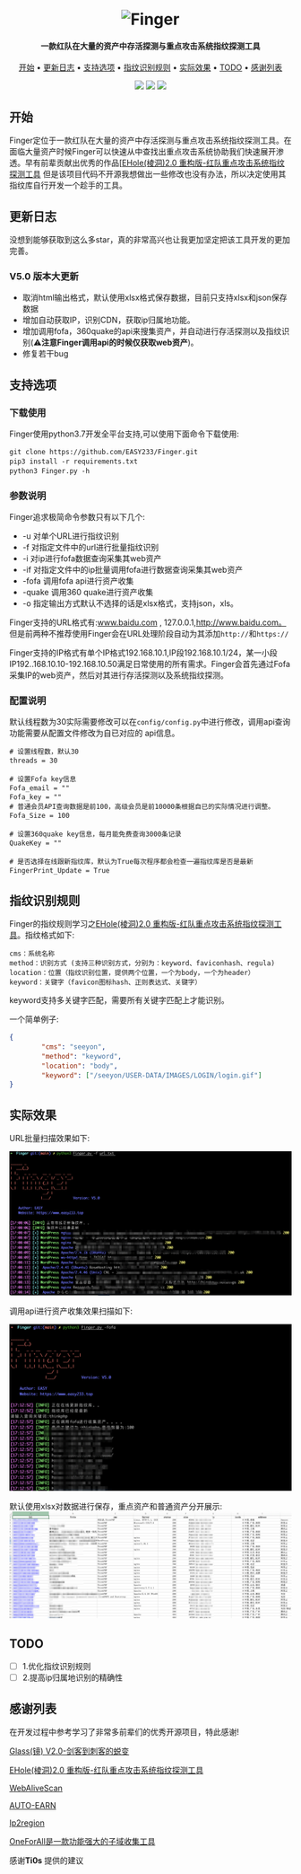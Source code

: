 <h1 align="center">
  <br>
  <img src="https://picbed.easy233.top//imgQQ%E6%88%AA%E5%9B%BE20210603085018.png" width="400px" alt="Finger">
</h1>

<h4 align="center">一款红队在大量的资产中存活探测与重点攻击系统指纹探测工具</h4>

<p align="center">
  <a href="#开始">开始</a> •
  <a href="#更新日志">更新日志</a> •
  <a href="#支持选项">支持选项</a> •
  <a href="#指纹识别规则">指纹识别规则</a> •
  <a href="#实际效果">实际效果</a> •
  <a href="#todo">TODO</a> •
  <a href="#感谢列表">感谢列表</a>
</p>
<p align="center">
    <img src="https://img.shields.io/badge/Author-EASY-da282a">
    <img src="https://img.shields.io/badge/Language-python3.7-da282a"></a>
    <img src="https://img.shields.io/badge/Version-V5.0-da282a">
</p>





## 开始

Finger定位于一款红队在大量的资产中存活探测与重点攻击系统指纹探测工具。在面临大量资产时候Finger可以快速从中查找出重点攻击系统协助我们快速展开渗透。早有前辈贡献出优秀的作品[[EHole(棱洞)2.0 重构版-红队重点攻击系统指纹探测工具](https://github.com/EdgeSecurityTeam/EHole) 但是该项目代码不开源我想做出一些修改也没有办法，所以决定使用其指纹库自行开发一个趁手的工具。

## 更新日志

没想到能够获取到这么多star，真的非常高兴也让我更加坚定把该工具开发的更加完善。

### V5.0 版本大更新

- 取消html输出格式，默认使用xlsx格式保存数据，目前只支持xlsx和json保存数据
- 增加自动获取IP，识别CDN，获取ip归属地功能。
- 增加调用fofa，360quake的api来搜集资产，并自动进行存活探测以及指纹识别(⚠️**注意Finger调用api的时候仅获取web资产**)。
- 修复若干bug

## 支持选项

### 下载使用

Finger使用python3.7开发全平台支持,可以使用下面命令下载使用:

```html
git clone https://github.com/EASY233/Finger.git
pip3 install -r requirements.txt
python3 Finger.py -h
```

### 参数说明

Finger追求极简命令参数只有以下几个:

- -u  对单个URL进行指纹识别
- -f   对指定文件中的url进行批量指纹识别
- -i    对ip进行fofa数据查询采集其web资产
- -if   对指定文件中的ip批量调用fofa进行数据查询采集其web资产
- -fofa 调用fofa api进行资产收集
- -quake 调用360 quake进行资产收集
- -o  指定输出方式默认不选择的话是xlsx格式，支持json，xls。

Finger支持的URL格式有:www.baidu.com , 127.0.0.1,http://www.baidu.com。 但是前两种不推荐使用Finger会在URL处理阶段自动为其添加``http://``和``https://``

Finger支持的IP格式有单个IP格式192.168.10.1,IP段192.168.10.1/24，某一小段IP192..168.10.10-192.168.10.50满足日常使用的所有需求。Finger会首先通过Fofa采集IP的web资产，然后对其进行存活探测以及系统指纹探测。

### 配置说明

默认线程数为30实际需要修改可以在`config/config.py`中进行修改，调用api查询功能需要从配置文件修改为自已对应的 api信息。

```
# 设置线程数，默认30
threads = 30

# 设置Fofa key信息
Fofa_email = ""
Fofa_key = ""
# 普通会员API查询数据是前100，高级会员是前10000条根据自已的实际情况进行调整。
Fofa_Size = 100

# 设置360quake key信息，每月能免费查询3000条记录
QuakeKey = ""

# 是否选择在线跟新指纹库，默认为True每次程序都会检查一遍指纹库是否是最新
FingerPrint_Update = True
```

## 指纹识别规则

Finger的指纹规则学习之[EHole(棱洞)2.0 重构版-红队重点攻击系统指纹探测工具](https://github.com/EdgeSecurityTeam/EHole)。指纹格式如下:

```
cms：系统名称
method：识别方式 (支持三种识别方式，分别为：keyword、faviconhash、regula)
location：位置（指纹识别位置，提供两个位置，一个为body，一个为header）
keyword：关键字（favicon图标hash、正则表达式、关键字）
```

keyword支持多关键字匹配，需要所有关键字匹配上才能识别。

一个简单例子:

```json
{
		"cms": "seeyon",
		"method": "keyword",
		"location": "body",
		"keyword": ["/seeyon/USER-DATA/IMAGES/LOGIN/login.gif"]
}
```

## 实际效果

URL批量扫描效果如下:

![](./img/1.png)

调用api进行资产收集效果扫描如下:

![](./img/imgimage-20210915171346477.png)

默认使用xlsx对数据进行保存，重点资产和普通资产分开展示:
![](./img/imgimage-20210915171612756.png)

## TODO

- [ ] 1.优化指纹识别规则
- [ ] 2.提高ip归属地识别的精确性

## 感谢列表
在开发过程中参考学习了非常多前辈们的优秀开源项目，特此感谢!

[Glass(镜) V2.0-剑客到刺客的蜕变](https://github.com/s7ckTeam/Glass)

[EHole(棱洞)2.0 重构版-红队重点攻击系统指纹探测工具](https://github.com/EdgeSecurityTeam/EHole)

[WebAliveScan](https://github.com/broken5/WebAliveScan)

[AUTO-EARN](https://github.com/Echocipher/AUTO-EARN)

[Ip2region](https://github.com/lionsoul2014/ip2region)

[OneForAll是一款功能强大的子域收集工具](https://github.com/shmilylty/OneForAll)

感谢**Ti0s** 提供的建议

